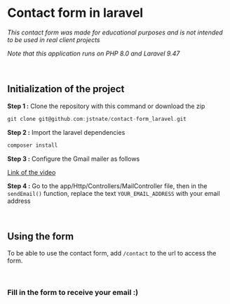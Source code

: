 # Contact form in laravel

*This contact form was made for educational purposes and is not intended to be used in real client projects*

*Note that this application runs on PHP 8.0 and Laravel 9.47*

<br/>

## Initialization of the project

**Step 1 :** Clone the repository with this command or download the zip

```c
git clone git@github.com:jstnate/contact-form_laravel.git
```

**Step 2 :** Import the laravel dependencies
```C
composer install
```

**Step 3 :** Configure the Gmail mailer as follows

[Link of the video](https://youtu.be/kSir8z0QS2M )

**Step 4 :** Go to the app/Http/Controllers/MailController file, then in the `sendEmail()` function, replace the text `YOUR_EMAIL_ADDRESS` with your email address

<br/>

## Using the form

To be able to use the contact form, add `/contact` to the url to access the form.

<br/>

### Fill in the form to receive your email :)

